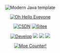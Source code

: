 
<div id="title" align=center>

![Modern Java template][github-sub-title:img]

[![Oh Hello Eveyone](https://github-readme-stats.vercel.app/api?username=zxbdzh&show_icons=true&theme=tokyonight)](https://space.bilibili.com/106360063)

[![CSDN](https://img.shields.io/badge/CSDN-zxbdzh-green)](https://blog.zxbdwy.online)
[![Gitee](https://img.shields.io/badge/Gitee-zxbdzh-red)](https://gitee.com/zxbdzh)

[![Develop](https://img.shields.io/badge/code-Develop-blue)](https://en.wikipedia.org/wiki/Software_development) 
![](https://img.shields.io/badge/每日-雀巢-green) 
![](https://img.shields.io/badge/状态-dead-red) 
![](https://img.shields.io/badge/性别-男-red)

</div>

<p align="center">
  <a href="https://github.com/zxbdzh/" target="_blank">
    <img alt="Moe Counter!" src="https://moecount.zxbdwy.online/?mode=ADD_NUM&name=github&min_num_length=5&out_mode=html">
  </a>
</p>

[github-sub-title:img]: https://readme-typing-svg.herokuapp.com/?font=Segoe+Script&center=true&lines=zxbdzh
